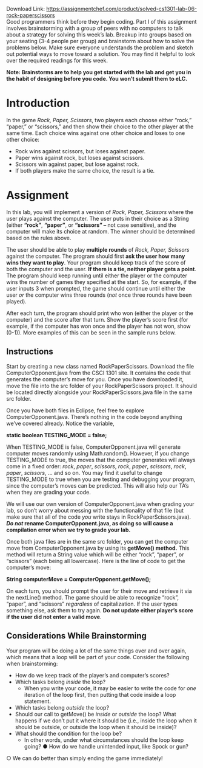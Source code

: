 Download Link: https://assignmentchef.com/product/solved-cs1301-lab-06-rock-paperscissors
<br>
Good programmers think before they begin coding. Part I of this assignment involves brainstorming with a group of peers with no computers to talk about a strategy for solving this week’s lab. Breakup into groups based on your seating (3-4 people per group) and brainstorm about how to solve the problems below. Make sure everyone understands the problem and sketch out potential ways to move toward a solution.  You may find it helpful to look over the required readings for this week.

<strong>Note: Brainstorms are to help you get started with the lab and get you in the habit of designing before you code.  You won’t submit them to eLC. </strong>

<h1>Introduction</h1>

In the game <em>Rock, Paper, Scissors</em>, two players each choose either “rock,” “paper,” or “scissors,” and then show their choice to the other player at the same time. Each choice wins against one other choice and loses to one other choice:

<ul>

 <li>Rock wins against scissors, but loses against paper.</li>

 <li>Paper wins against rock, but loses against scissors.</li>

 <li>Scissors win against paper, but lose against rock.</li>

 <li>If both players make the same choice, the result is a tie.</li>

</ul>




<h1>Assignment</h1>

In this lab, you will implement a version of <em>Rock, Paper, Scissors</em> where the user plays against the computer. The user puts in their choice as a String (either <strong>“rock”</strong>, <strong>“paper”</strong>, or <strong>“scissors” </strong><strong>– </strong>not case sensitive), and the computer will make its choice at random. The winner should be determined based on the rules above.

The user should be able to play <strong>multiple rounds</strong> of <em>Rock, Paper, Scissors</em> against the computer. The program should first <strong>ask the user how many wins they want to play</strong>. Your program should keep track of the score of both the computer and the user. <strong>If there is a tie, neither player gets a point</strong>. The program should keep running until either the player or the computer wins the number of games they specified at the start. So, for example, if the user inputs 3 when prompted, the game should continue until either the user <em>or </em>the computer wins three rounds (<em>not </em>once three rounds have been played).

After each turn, the program should print who won (either the player or the computer) and the score after that turn. Show the player’s score first (for example, if the computer has won once and the player has not won, show (0-1)).  More examples of this can be seen in the sample runs below.

<h2>Instructions</h2>

Start by creating a new class named RockPaperScissors. Download the file ComputerOpponent.java from the CSCI 1301 site. It contains the code that generates the computer’s move for you. Once you have downloaded it, move the file into the src folder of your RockPaperScissors            project.            It             should be        located            directly            alongside         your RockPaperScissors.java file in the same src folder.

Once you have both files in Eclipse, feel free to explore ComputerOpponent.java. There’s nothing in the code beyond anything we’ve covered already. Notice the variable,

<strong>static boolean TESTING_MODE = false; </strong>

When TESTING_MODE is false, ComputerOpponent.java will generate computer moves randomly using Math.random(). However, if you change TESTING_MODE to true, the moves that the computer generates will always come in a fixed order: <em>rock</em>, <em>paper</em>, <em>scissors</em>, <em>rock</em>, <em>paper</em>, <em>scissors</em>, <em>rock</em>, <em>paper</em>, <em>scissors</em>, … and so on. You may find it useful to change  TESTING_MODE to true when you are testing and debugging your program, since the computer’s moves can be predicted.  This will also help our TA’s when they are grading your code.

We will use our own version of ComputerOpponent.java when grading your lab, so don’t worry about messing with the functionality of that file (but make sure that all of the code <em>you </em>write stays in RockPaperScissors.java). <strong><em>Do not</em> rename </strong><strong>ComputerOpponent.java, as doing so will cause a compilation error when we try to grade your lab. </strong>

Once both java files are in the same src folder, you can get the computer move from ComputerOpponent.java by using its <strong>getMove() method.</strong> This method will return a String value which will be either “rock”, “paper”, or “scissors” (each being all lowercase).  Here is the line of code to get the computer’s move:

<strong>String computerMove = ComputerOpponent.getMove();</strong>

On each turn, you should prompt the user for their move and retrieve it via the nextLine() method. The game should be able to recognize “rock”, “paper”, and “scissors” <em>regardless </em>of capitalization. If the user types something else, ask them to try again. <strong>Do not update either player’s score if the user did not enter a valid move</strong>.

<h2>Considerations While Brainstorming</h2>

Your program will be doing a lot of the same things over and over again, which means that a loop will be part of your code. Consider the following when brainstorming:

<ul>

 <li>How do we keep track of the player’s and computer’s scores?</li>

 <li>Which tasks belong <em>inside </em>the loop?

  <ul>

   <li>When you write your code, it may be easier to write the code for <em>one </em>iteration of the loop first, then putting that code inside a loop statement.</li>

  </ul></li>

 <li>Which tasks belong <em>outside</em> the loop?</li>

 <li>Should our call to getMove() be <em>inside</em> or <em>outside</em> the loop? What happens if we don’t put it where it should be (i.e., inside the loop when it should be outside, or outside the loop when it should be inside)?</li>

 <li>What should the condition for the loop be?

  <ul>

   <li>In other words, under what circumstances should the loop keep going? ● How do we handle unintended input, like Spock or gun?</li>

  </ul></li>

</ul>

○ We can do better than simply ending the game immediately!